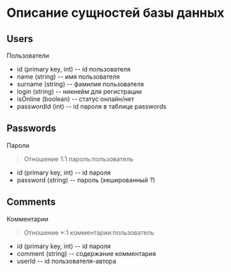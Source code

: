 # Описание сущностей базы данных
## Users
Пользователи
- id (primary key, int) -- id пользователя
- name (string) -- имя пользователя
- surname (string) -- фамилия пользователя
- login (string) -- никнейм для регистрации
- isOnline (boolean) -- статус онлайн/нет
- passwordId (int) -- id пароля в таблице passwords

## Passwords
Пароли
> Отношение 1:1 пароль:пользователь
- id (primary key, int) -- id пароля
- password (string) -- пароль (хешированный ?)

## Comments
Комментарии
> Отношение *:1 комментарии:пользователь
- id (primary key, int) -- id пароля
- comment (string) -- содержание комментария
- userId -- id пользователя-автора